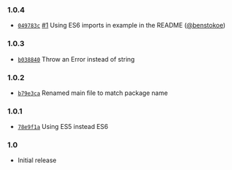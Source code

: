 ### 1.0.4

* [`049783c`](https://github.com/DerNivel/sinon-spy-react/commit/049783c48ec3de8db94c8ba1d1cb0e078fe74521)
  [#1](https://github.com/DerNivel/sinon-spy-react/pull/1)
  Using ES6 imports in example in the README
  ([@benstokoe](https://github.com/benstokoe))

### 1.0.3

* [`b038840`](https://github.com/DerNivel/sinon-spy-react/commit/b03884099992bad40e50e0ea8e39b4995097eba2)
  Throw an Error instead of string

### 1.0.2

* [`b79e3ca`](https://github.com/DerNivel/sinon-spy-react/commit/b79e3ca2aa040ae664e9cb21a8198280e2bf3537)
  Renamed main file to match package name

### 1.0.1

* [`78e9f1a`](https://github.com/DerNivel/sinon-spy-react/commit/78e9f1a1a39aeaa7a68a7a8e8c2e3bfeddbb87e2)
  Using ES5 instead ES6

### 1.0

* Initial release
